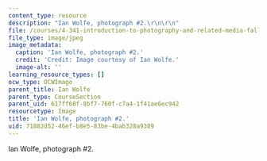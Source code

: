 ```yaml
---
content_type: resource
description: "Ian Wolfe, photograph #2.\r\n\r\n"
file: /courses/4-341-introduction-to-photography-and-related-media-fall-2007/71882d5246efb8e583be4bab328a9309_wolfe2.jpg
file_type: image/jpeg
image_metadata:
  caption: 'Ian Wolfe, photograph #2.'
  credit: 'Credit: Image courtesy of Ian Wolfe.'
  image-alt: ''
learning_resource_types: []
ocw_type: OCWImage
parent_title: Ian Wolfe
parent_type: CourseSection
parent_uid: 617ff68f-8bf7-760f-c7a4-1f41ae6ec942
resourcetype: Image
title: 'Ian Wolfe, photograph #2.'
uid: 71882d52-46ef-b8e5-83be-4bab328a9309
---
```

Ian Wolfe, photograph #2.



